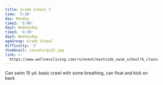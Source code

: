 ```yaml
---
title: Grade School 2
time: '5:30'
day: Monday
time2: '5:00'
day2: Wednesday
time3: '4:30'
day3: Wednesday
ageGroup: Grade School
difficulty: '2'
thumbnail: /assets/gs22.jpg
link: >-
  https://www.wellnessliving.com/rs/event/eastside_swim_school?k_class=93124&k_class_tab=10910
---
```

Can swim 15 yd. basic crawl with some breathing, can float and kick on back
